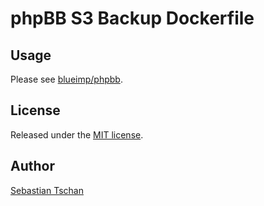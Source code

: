 # phpBB S3 Backup Dockerfile

## Usage
Please see [blueimp/phpbb](https://github.com/blueimp/phpbb).

## License
Released under the [MIT license](http://www.opensource.org/licenses/MIT).

## Author
[Sebastian Tschan](https://blueimp.net/)
